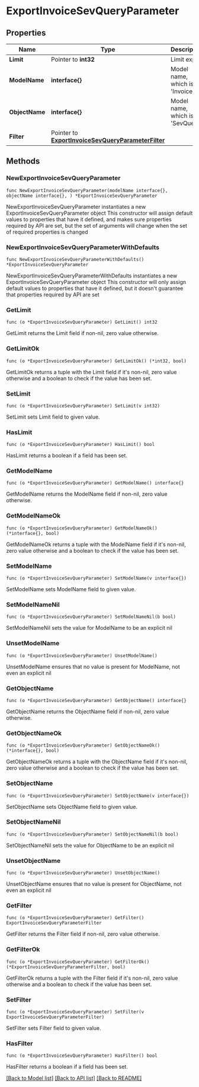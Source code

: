 # ExportInvoiceSevQueryParameter

## Properties

Name | Type | Description | Notes
------------ | ------------- | ------------- | -------------
**Limit** | Pointer to **int32** | Limit export | [optional] 
**ModelName** | **interface{}** | Model name, which is &#39;Invoice&#39; | 
**ObjectName** | **interface{}** | Model name, which is &#39;SevQuery&#39; | 
**Filter** | Pointer to [**ExportInvoiceSevQueryParameterFilter**](ExportInvoiceSevQueryParameterFilter.md) |  | [optional] 

## Methods

### NewExportInvoiceSevQueryParameter

`func NewExportInvoiceSevQueryParameter(modelName interface{}, objectName interface{}, ) *ExportInvoiceSevQueryParameter`

NewExportInvoiceSevQueryParameter instantiates a new ExportInvoiceSevQueryParameter object
This constructor will assign default values to properties that have it defined,
and makes sure properties required by API are set, but the set of arguments
will change when the set of required properties is changed

### NewExportInvoiceSevQueryParameterWithDefaults

`func NewExportInvoiceSevQueryParameterWithDefaults() *ExportInvoiceSevQueryParameter`

NewExportInvoiceSevQueryParameterWithDefaults instantiates a new ExportInvoiceSevQueryParameter object
This constructor will only assign default values to properties that have it defined,
but it doesn't guarantee that properties required by API are set

### GetLimit

`func (o *ExportInvoiceSevQueryParameter) GetLimit() int32`

GetLimit returns the Limit field if non-nil, zero value otherwise.

### GetLimitOk

`func (o *ExportInvoiceSevQueryParameter) GetLimitOk() (*int32, bool)`

GetLimitOk returns a tuple with the Limit field if it's non-nil, zero value otherwise
and a boolean to check if the value has been set.

### SetLimit

`func (o *ExportInvoiceSevQueryParameter) SetLimit(v int32)`

SetLimit sets Limit field to given value.

### HasLimit

`func (o *ExportInvoiceSevQueryParameter) HasLimit() bool`

HasLimit returns a boolean if a field has been set.

### GetModelName

`func (o *ExportInvoiceSevQueryParameter) GetModelName() interface{}`

GetModelName returns the ModelName field if non-nil, zero value otherwise.

### GetModelNameOk

`func (o *ExportInvoiceSevQueryParameter) GetModelNameOk() (*interface{}, bool)`

GetModelNameOk returns a tuple with the ModelName field if it's non-nil, zero value otherwise
and a boolean to check if the value has been set.

### SetModelName

`func (o *ExportInvoiceSevQueryParameter) SetModelName(v interface{})`

SetModelName sets ModelName field to given value.


### SetModelNameNil

`func (o *ExportInvoiceSevQueryParameter) SetModelNameNil(b bool)`

 SetModelNameNil sets the value for ModelName to be an explicit nil

### UnsetModelName
`func (o *ExportInvoiceSevQueryParameter) UnsetModelName()`

UnsetModelName ensures that no value is present for ModelName, not even an explicit nil
### GetObjectName

`func (o *ExportInvoiceSevQueryParameter) GetObjectName() interface{}`

GetObjectName returns the ObjectName field if non-nil, zero value otherwise.

### GetObjectNameOk

`func (o *ExportInvoiceSevQueryParameter) GetObjectNameOk() (*interface{}, bool)`

GetObjectNameOk returns a tuple with the ObjectName field if it's non-nil, zero value otherwise
and a boolean to check if the value has been set.

### SetObjectName

`func (o *ExportInvoiceSevQueryParameter) SetObjectName(v interface{})`

SetObjectName sets ObjectName field to given value.


### SetObjectNameNil

`func (o *ExportInvoiceSevQueryParameter) SetObjectNameNil(b bool)`

 SetObjectNameNil sets the value for ObjectName to be an explicit nil

### UnsetObjectName
`func (o *ExportInvoiceSevQueryParameter) UnsetObjectName()`

UnsetObjectName ensures that no value is present for ObjectName, not even an explicit nil
### GetFilter

`func (o *ExportInvoiceSevQueryParameter) GetFilter() ExportInvoiceSevQueryParameterFilter`

GetFilter returns the Filter field if non-nil, zero value otherwise.

### GetFilterOk

`func (o *ExportInvoiceSevQueryParameter) GetFilterOk() (*ExportInvoiceSevQueryParameterFilter, bool)`

GetFilterOk returns a tuple with the Filter field if it's non-nil, zero value otherwise
and a boolean to check if the value has been set.

### SetFilter

`func (o *ExportInvoiceSevQueryParameter) SetFilter(v ExportInvoiceSevQueryParameterFilter)`

SetFilter sets Filter field to given value.

### HasFilter

`func (o *ExportInvoiceSevQueryParameter) HasFilter() bool`

HasFilter returns a boolean if a field has been set.


[[Back to Model list]](../README.md#documentation-for-models) [[Back to API list]](../README.md#documentation-for-api-endpoints) [[Back to README]](../README.md)


